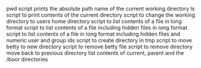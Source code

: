 pwd script prints the absolute path name of the current working directory
ls script to print contents of the current directory
script to change the working directory to users home directory
script to list contents of a file in long format
script to list contents of a file including hidden files in long format
script to list contents of a file in long format including hidden files and numeric user and group ids
script to create directory in tmp
script to move betty to new directory
script to remove betty file
script to remove directory
move back to previous directory
list contents of current, parent and the /boor directories
